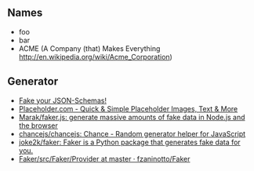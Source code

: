 ## Names

- foo
- bar
- ACME (A Company (that) Makes Everything http://en.wikipedia.org/wiki/Acme_Corporation)

## Generator

- [Fake your JSON-Schemas!](http://json-schema-faker.js.org/)
- [Placeholder.com - Quick & Simple Placeholder Images, Text & More](https://placeholder.com/)
- [Marak/faker.js: generate massive amounts of fake data in Node.js and the browser](https://github.com/Marak/Faker.js)
- [chancejs/chancejs: Chance - Random generator helper for JavaScript](https://github.com/chancejs/chancejs)
- [joke2k/faker: Faker is a Python package that generates fake data for you.](https://github.com/joke2k/faker)
- [Faker/src/Faker/Provider at master · fzaninotto/Faker](https://github.com/fzaninotto/Faker/tree/master/src/Faker/Provider)